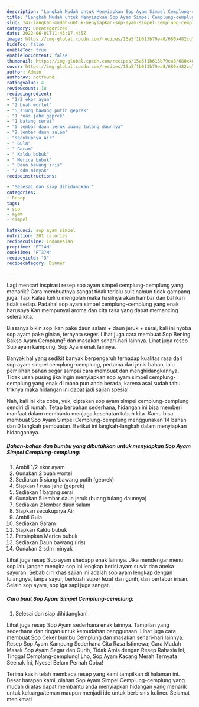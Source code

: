 ```yaml
---
description: "Langkah Mudah untuk Menyiapkan Sop Ayam Simpel Cemplung-cemplung Anti Gagal"
title: "Langkah Mudah untuk Menyiapkan Sop Ayam Simpel Cemplung-cemplung Anti Gagal"
slug: 147-langkah-mudah-untuk-menyiapkan-sop-ayam-simpel-cemplung-cemplung-anti-gagal
category: Uncategorized
date: 2022-06-01T11:45:17.435Z
image: https://img-global.cpcdn.com/recipes/15a5f1b613b79ea8/680x482cq70/sop-ayam-simpel-cemplung-cemplung-foto-resep-utama.jpg
hideToc: false
enableToc: true
enableTocContent: false
thumbnail: https://img-global.cpcdn.com/recipes/15a5f1b613b79ea8/680x482cq70/sop-ayam-simpel-cemplung-cemplung-foto-resep-utama.jpg
cover: https://img-global.cpcdn.com/recipes/15a5f1b613b79ea8/680x482cq70/sop-ayam-simpel-cemplung-cemplung-foto-resep-utama.jpg
author: Admin
authorAv: notfound
ratingvalue: 4
reviewcount: 18
recipeingredient:
- "1/2 ekor ayam"
- "2 buah wortel"
- "5 siung bawang putih geprek"
- "1 ruas jahe geprek"
- "1 batang serai"
- "5 lembar daun jeruk buang tulang daunnya"
- "2 lembar daun salam"
- "secukupnya Air"
- " Gula"
- " Garam"
- " Kaldu bubuk"
- " Merica bubuk"
- " Daun bawang iris"
- "2 sdm minyak"
recipeinstructions:

- "Selesai dan siap dihidangkan!"
categories:
- Resep
tags:
- sop
- ayam
- simpel

katakunci: sop ayam simpel 
nutrition: 201 calories
recipecuisine: Indonesian
preptime: "PT14M"
cooktime: "PT37M"
recipeyield: "3"
recipecategory: Dinner

---
```



Lagi mencari inspirasi resep sop ayam simpel cemplung-cemplung yang menarik? Cara membuatnya sangat tidak terlalu sulit namun tidak gampang juga. Tapi Kalau keliru mengolah maka hasilnya akan hambar dan bahkan tidak sedap. Padahal sop ayam simpel cemplung-cemplung yang enak harusnya Kan mempunyai aroma dan cita rasa yang dapat memancing selera kita.


Biasanya bikin sop ikan pake daun salam + daun jeruk + serai, kali ini nyoba sop ayam pake ginian, ternyata seger. Lihat juga cara membuat Sop Bening Bakso Ayam Cemplung² dan masakan sehari-hari lainnya. Lihat juga resep Sup ayam kampung, Sop Ayam enak lainnya.

Banyak hal yang sedikit banyak berpengaruh terhadap kualitas rasa dari sop ayam simpel cemplung-cemplung, pertama dari jenis bahan, lalu pemilihan bahan segar sampai cara membuat dan menghidangkannya. Tidak usah pusing jika ingin menyiapkan sop ayam simpel cemplung-cemplung yang enak di mana pun anda berada, karena asal sudah tahu triknya maka hidangan ini dapat jadi sajian spesial.


Nah, kali ini kita coba, yuk, ciptakan sop ayam simpel cemplung-cemplung sendiri di rumah. Tetap berbahan sederhana, hidangan ini bisa memberi manfaat dalam membantu menjaga kesehatan tubuh kita. Kamu bisa membuat Sop Ayam Simpel Cemplung-cemplung menggunakan 14 bahan dan 0 langkah pembuatan. Berikut ini langkah-langkah dalam menyiapkan hidangannya.

<!--inarticleads1-->

##### Bahan-bahan dan bumbu yang dibutuhkan untuk menyiapkan Sop Ayam Simpel Cemplung-cemplung:

1. Ambil 1/2 ekor ayam
1. Gunakan 2 buah wortel
1. Sediakan 5 siung bawang putih (geprek)
1. Siapkan 1 ruas jahe (geprek)
1. Sediakan 1 batang serai
1. Gunakan 5 lembar daun jeruk (buang tulang daunnya)
1. Sediakan 2 lembar daun salam
1. Siapkan secukupnya Air
1. Ambil  Gula
1. Sediakan  Garam
1. Siapkan  Kaldu bubuk
1. Persiapkan  Merica bubuk
1. Sediakan  Daun bawang (iris)
1. Gunakan 2 sdm minyak


Lihat juga resep Sup ayam shedapp enak lainnya. Jika mendengar menu sop lalu jangan mengira sop ini lengkap berisi ayam suwir dan aneka sayuran. Sebab ciri khas sajian ini adalah sop ayam lengkap dengan tulangnya, tanpa sayur, berkuah super lezat dan gurih, dan bertabur irisan. Selain sop ayam, sop iga sapi juga sangat. 

<!--inarticleads2-->

##### Cara buat Sop Ayam Simpel Cemplung-cemplung:


1. Selesai dan siap dihidangkan!

Lihat juga resep Sop Ayam sederhana enak lainnya. Tampilan yang sederhana dan ringan untuk kemudahan penggunaan. Lihat juga cara membuat Sop Ceker bumbu Cemplung dan masakan sehari-hari lainnya. Resep Sop Ayam Kampung Sederhana Cita Rasa Istimewa; Cara Mudah Masak Sop Ayam Segar dan Gurih, Tidak Amis dengan Resep Rahasia Ini, Tinggal Cemplang-cemplung! Lho, Sop Ayam Kacang Merah Ternyata Seenak Ini, Nyesel Belum Pernah Coba! 

Terima kasih telah membaca resep yang kami tampilkan di halaman ini. Besar harapan kami, olahan Sop Ayam Simpel Cemplung-cemplung yang mudah di atas dapat membantu anda menyiapkan hidangan yang menarik untuk keluarga/teman maupun menjadi ide untuk berbisnis kuliner. Selamat menikmati
